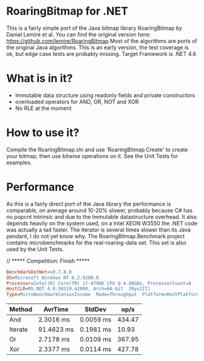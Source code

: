 # RoaringBitmap for .NET
This is a fairly simple port of the Java bitmap library RoaringBitmap by Daniel Lemire et al.
You can find the original version here: https://github.com/lemire/RoaringBitmap
Most of the algorithms are ports of the original Java algorithms.
This is an early version, the test coverage is ok, but edge case tests are probably missing.
Target Framework is .NET 4.6

# What is in it?

* Immutable data structure using readonly fields and private constructors
* overloaded operators for AND, OR, NOT and XOR
* No RLE at the moment

# How to use it?
Compile the RoaringBitmap.sln and use 'RoaringBitmap.Create' to create your bitmap, then use bitwise operations on it. See the Unit Tests for examples.


# Performance
As this is a fairly direct port of the Java library the performance is comparable, on average around 10-20% slower, probably because C# has no popcnt intrinsic and due to the Immutable datastructure overhead.
It also depends heavily on the system used, on a Intel XEON W3550 the .NET code was actually a tad faster.
The iterator is several times slower than its Java pendant, I do not yet know why.
The RoaringBitmap.Benchmark project contains microbenchmarks for the real-roaring-data set. This set is also used by the Unit Tests.

// ***** Competition: Finish  *****

```ini
BenchmarkDotNet=v0.7.8.0
OS=Microsoft Windows NT 6.2.9200.0
Processor=Intel(R) Core(TM) i7-4790K CPU @ 4.00GHz, ProcessorCount=8
HostCLR=MS.NET 4.0.30319.42000, Arch=64-bit  [RyuJIT]
Type=MicroBenchmarkCensusIncome  Mode=Throughput  Platform=HostPlatform  Jit=HostJit  .NET=HostFramework
```

  Method |    AvrTime |    StdDev |   op/s |
-------- |----------- |---------- |------- |
     And |  2.3016 ms | 0.0059 ms | 434.47 |
 Iterate | 91.4623 ms | 0.1981 ms |  10.93 |
      Or |  2.7178 ms | 0.0109 ms | 367.95 |
     Xor |  2.3377 ms | 0.0114 ms | 427.78 |
